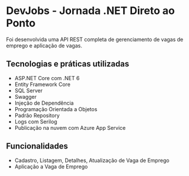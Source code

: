 <h1>DevJobs - Jornada .NET Direto ao Ponto</h1>
<p>Foi desenvolvida uma API REST completa de gerenciamento de vagas de emprego e aplicação de vagas.</p>

<h2>Tecnologias e práticas utilizadas</h2>

<ul>
  <li>ASP.NET Core com .NET 6</li>
  <li>Entity Framework Core</li>
  <li>SQL Server</li>
  <li>Swagger</li>
  <li>Injeção de Dependência</li>
  <li>Programação Orientada a Objetos</li>
  <li>Padrão Repository</li>
  <li>Logs com Serilog</li>
  <li>Publicação na nuvem com Azure App Service</li>
</ul>

<h2>Funcionalidades</h2>
<ul>
  <li>Cadastro, Listagem, Detalhes, Atualização de Vaga de Emprego</li>
  <li>Aplicação a Vaga de Emprego</li>
</ul>

